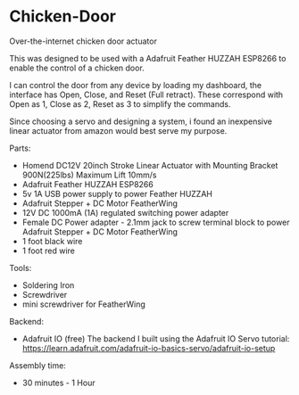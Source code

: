 # Chicken-Door
Over-the-internet chicken door actuator

This was designed to be used with a Adafruit Feather HUZZAH ESP8266 to enable the control of a chicken door.

I can control the door from any device by loading my dashboard, the interface has Open, Close, and Reset (Full retract). These correspond with Open as 1, Close as 2, Reset as 3 to simplify the commands.

Since choosing a servo and designing a system, i found an inexpensive linear actuator from amazon would best serve my purpose.


Parts:
- Homend DC12V 20inch Stroke Linear Actuator with Mounting Bracket 900N(225lbs) Maximum Lift 10mm/s
- Adafruit Feather HUZZAH ESP8266
- 5v 1A USB power supply to power Feather HUZZAH
- Adafruit Stepper + DC Motor FeatherWing
- 12V DC 1000mA (1A) regulated switching power adapter
- Female DC Power adapter - 2.1mm jack to screw terminal block to power Adafruit Stepper + DC Motor FeatherWing
- 1 foot black wire
- 1 foot red wire

Tools:
- Soldering Iron
- Screwdriver
- mini screwdriver for FeatherWing

Backend:
- Adafruit IO (free)
The backend I built using the Adafruit IO Servo tutorial: https://learn.adafruit.com/adafruit-io-basics-servo/adafruit-io-setup


Assembly time:
- 30 minutes - 1 Hour
